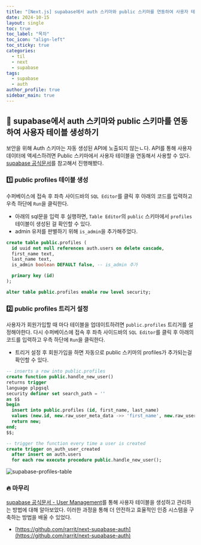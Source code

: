 ```yaml
---
title: "[Next.js] supabase에서 auth 스키마와 public 스키마를 연동하여 사용자 테이블 생성하기"
date: 2024-10-15
layout: single
toc: true
toc_label: "목차"
toc_icon: "align-left"
toc_sticky: true
categories:
  - til
  - next
  - supabase 
tags:
  - supabase
  - auth
author_profile: true
sidebar_main: true
---
```


## :ledger: supabase에서 auth 스키마와 public 스키마를 연동하여 사용자 테이블 생성하기
보안을 위해 Auth 스키마는 자동 생성된 API에 노출되지 않는ㄴ다. API를 통해 사용자 데이터에 액세스하려면 Public 스키마에서 사용자 테이블을 연동해서 사용할 수 있다. [supabase 공식문서](https://supabase.com/docs/guides/auth/managing-user-data)를 참고해서 진행해봤다.

### :one: public profiles 테이블 생성
수퍼베이스에 접속 후 좌측 사이드바의 `SQL Editor`를 클릭 후 아래의 코드를 입력하고 우측 하단에 `Run`을 클릭한다.

- 아래의 sql문을 입력 후 실행하면, `Table Editor`의 `public` 스키마에서 `profiles` 테이블이 생성된 걸 확인할 수 있다.
- admin 유저를 판별하기 위해 `is_admin`을 추가해주었다.

```sql
create table public.profiles (
  id uuid not null references auth.users on delete cascade,
  first_name text,
  last_name text,
  is_admin boolean DEFAULT false, -- is_admin 추가

  primary key (id)
);

alter table public.profiles enable row level security;
```

### :two: public profiles 트리거 설정
사용자가 회원가입할 때 마다 테이블을 업데이트하려면 `public.profiles` 트리거를 설정해야한다. 다시 수퍼베이스에 접속 후 좌측 사이드바의 `SQL Editor`를 클릭 후 아래의 코드를 입력하고 우측 하단에 `Run`을 클릭한다.

- 트리거 설정 후 회원가입을 하면 자동으로 public 스키마의 profiles가 추가되는걸 확인할 수 있다.

```sql
-- inserts a row into public.profiles
create function public.handle_new_user()
returns trigger
language plpgsql
security definer set search_path = ''
as $$
begin
  insert into public.profiles (id, first_name, last_name)
  values (new.id, new.raw_user_meta_data ->> 'first_name', new.raw_user_meta_data ->> 'last_name');
  return new;
end;
$$;

-- trigger the function every time a user is created
create trigger on_auth_user_created
  after insert on auth.users
  for each row execute procedure public.handle_new_user();

```

![supabase-profiles-table](https://github.com/user-attachments/assets/c8b3a502-6126-4124-b9ce-eb15d53d7063)


### :fire: 마무리
[supabase 공식문서 - User Management](https://supabase.com/docs/guides/auth/managing-user-data)를 통해 사용자 테이블을 생성하고 관리하는 방법에 대해 알아보았다. 이러한 과정을 통해 더 안전하고 효율적인 인증 시스템을 구축하는 방법을 배울 수 있었다.

- [https://github.com/rarrit/next-supabase-auth](https://github.com/rarrit/next-supabase-auth)